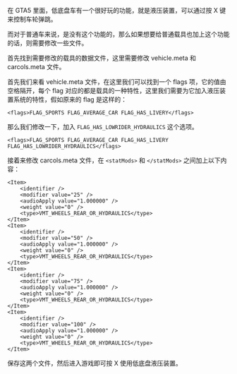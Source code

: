 <p>在 GTA5 里面，低底盘车有一个很好玩的功能，就是液压装置，可以通过按 X 键来控制车轮弹跳。</p>
<p>而对于普通车来说，是没有这个功能的，那么如果想要给普通载具也加上这个功能的话，则需要修改一些文件。</p>
<p>首先找到需要修改的载具的数据文件，这里需要修改 vehicle.meta 和 carcols.meta 文件。</p>
<p>首先我们来看 vehicle.meta 文件，在这里我们可以找到一个 flags 项，它的值由空格隔开，每个 flag 对应的都是载具的一种特性，这里我们需要为它加入液压装置系统的特性，假如原来的 flag 是这样的：</p>
<pre><code class='language-xml' lang='xml'>&lt;flags&gt;FLAG_SPORTS FLAG_AVERAGE_CAR FLAG_HAS_LIVERY&lt;/flags&gt;
</code></pre>
<p>那么我们修改一下，加入 <code>FLAG_HAS_LOWRIDER_HYDRAULICS</code> 这个选项。</p>
<pre><code class='language-xml' lang='xml'>&lt;flags&gt;FLAG_SPORTS FLAG_AVERAGE_CAR FLAG_HAS_LIVERY FLAG_HAS_LOWRIDER_HYDRAULICS&lt;/flags&gt;
</code></pre>
<p>接着来修改 carcols.meta 文件，在 <code>&lt;statMods&gt;</code> 和 <code>&lt;/statMods&gt;</code> 之间加上以下内容：</p>
<pre><code class='language-xml' lang='xml'>&lt;Item&gt;
    &lt;identifier /&gt;
    &lt;modifier value=&quot;25&quot; /&gt;
    &lt;audioApply value=&quot;1.000000&quot; /&gt;
    &lt;weight value=&quot;0&quot; /&gt;
    &lt;type&gt;VMT_WHEELS_REAR_OR_HYDRAULICS&lt;/type&gt;
&lt;/Item&gt;
&lt;Item&gt;
    &lt;identifier /&gt;
    &lt;modifier value=&quot;50&quot; /&gt;
    &lt;audioApply value=&quot;1.000000&quot; /&gt;
    &lt;weight value=&quot;0&quot; /&gt;
    &lt;type&gt;VMT_WHEELS_REAR_OR_HYDRAULICS&lt;/type&gt;
&lt;/Item&gt;
&lt;Item&gt;
    &lt;identifier /&gt;
    &lt;modifier value=&quot;75&quot; /&gt;
    &lt;audioApply value=&quot;1.000000&quot; /&gt;
    &lt;weight value=&quot;0&quot; /&gt;
    &lt;type&gt;VMT_WHEELS_REAR_OR_HYDRAULICS&lt;/type&gt;
&lt;/Item&gt;
&lt;Item&gt;
    &lt;identifier /&gt;
    &lt;modifier value=&quot;100&quot; /&gt;
    &lt;audioApply value=&quot;1.000000&quot; /&gt;
    &lt;weight value=&quot;0&quot; /&gt;
    &lt;type&gt;VMT_WHEELS_REAR_OR_HYDRAULICS&lt;/type&gt;
&lt;/Item&gt;
</code></pre>
<p>保存这两个文件，然后进入游戏即可按 X 使用低底盘液压装置。</p>
